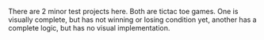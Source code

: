 There are 2 minor test projects here. Both are tictac toe games. One is visually complete, but has not winning or losing condition yet, another has a complete logic, but has no visual implementation. 
